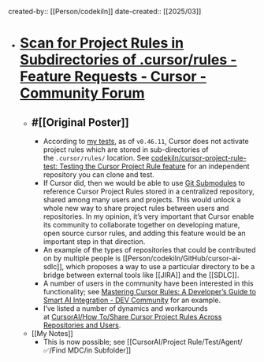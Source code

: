 created-by:: [[Person/codekiln]]
date-created:: [[2025/03]]

- # [Scan for Project Rules in Subdirectories of .cursor/rules - Feature Requests - Cursor - Community Forum](https://forum.cursor.com/t/scan-for-project-rules-in-subdirectories-of-cursor-rules/61534)
	- ## #[[Original Poster]]
		- According to [my tests](https://codekiln.github.io/logseq-encode-garden/#/page/cursorai%2Fproject%20rule%2Ftest), as of `v0.46.11`, Cursor does not activate project rules which are stored in sub-directories of the `.cursor/rules/` location. See [codekiln/cursor-project-rule-test: Testing the Cursor Project Rule feature](https://github.com/codekiln/cursor-project-rule-test/tree/main) for an independent repository you can clone and test.
		- If Cursor did, then we would be able to use [Git Submodules](https://git-scm.com/book/en/v2/Git-Tools-Submodules) to reference Cursor Project Rules stored in a centralized repository, shared among many users and projects. This would unlock a whole new way to share project rules between users and repositories. In my opinion, it’s very important that Cursor enable its community to collaborate together on developing mature, open source cursor rules, and adding this feature would be an important step in that direction.
		- An example of the types of repositories that could be contributed on by multiple people is [[Person/codekiln/GitHub/cursor-ai-sdlc]], which proposes a way to use a particular directory to be a bridge between external tools like [[JIRA]] and the [[SDLC]].
		- A number of users in the community have been interested in this functionality; see [Mastering Cursor Rules: A Developer’s Guide to Smart AI Integration - DEV Community](https://dev.to/dpaluy/mastering-cursor-rules-a-developers-guide-to-smart-ai-integration-1k65) for an example.
		- I’ve listed a number of dynamics and workarounds at [CursorAI/How To/Share Cursor Project Rules Across Repositories and Users](https://codekiln.github.io/logseq-encode-garden/#/page/cursorai%2Fhow%20to%2Fshare%20cursor%20project%20rules%20across%20repositories%20and%20users).
	- [[My Notes]]
		- This is now possible; see [[CursorAI/Project Rule/Test/Agent/✅/Find MDC/in Subfolder]]